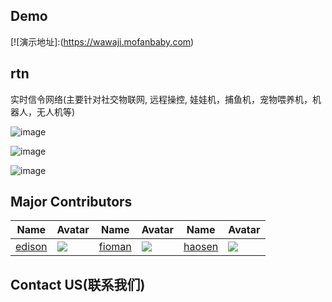 ## Demo
[![演示地址]:(https://wawaji.mofanbaby.com)

## rtn
实时信令网络(主要针对社交物联网, 远程操控, 娃娃机，捕鱼机，宠物喂养机，机器人，无人机等)

![image](https://raw.githubusercontent.com/newtalentxp/rtn/master/image/wawaji-1.jpg)

![image](https://raw.githubusercontent.com/newtalentxp/rtn/master/image/architecure-1.jpg)

![image](https://raw.githubusercontent.com/newtalentxp/rtn/master/image/fullstack-services.jpg)


## Major Contributors
|Name|Avatar|Name|Avatar|Name|Avatar|
|---|---|---|---|---|---|
|[edison](https://github.com/newtalentxp) |  ![](https://avatars2.githubusercontent.com/u/1500351?v=3&s=60)  |[fioman](https://github.com/fioman) |  ![](https://avatars0.githubusercontent.com/u/1495834?v=3&s=60)  | [haosen](https://github.com/haosen)       |  ![](https://avatars2.githubusercontent.com/u/6976367?v=3&s=60)

## Contact US(联系我们)

